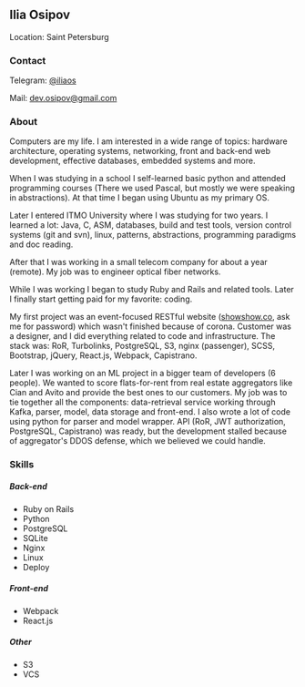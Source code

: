 ## Ilia Osipov
Location: Saint Petersburg

### Contact

Telegram: [@iliaos](https://t.me/iliaos)

Mail: [dev.osipov@gmail.com](mailto:dev.osipov@gmail.com)

### About

Computers are my life. I am interested in a wide range of topics: hardware architecture, operating systems, networking, front and back-end web development, effective databases, embedded systems and more.

When I was studying in a school I self-learned basic python and attended programming courses (There we used Pascal, but mostly we were speaking in abstractions). At that time I began using Ubuntu as my primary OS.

Later I entered ITMO University where I was studying for two years. I learned a lot: Java, C, ASM, databases, build and test tools, version control systems (git and svn), linux, patterns, abstractions, programming paradigms and doc reading.

After that I was working in a small telecom company for about a year (remote). My job was to engineer optical fiber networks.

While I was working I began to study Ruby and Rails and related tools.
Later I finally start getting paid for my favorite: coding. 

My first project was an event-focused RESTful website ([showshow.co](https://showshow.co), ask me for password) which wasn't finished because of corona. Customer was a designer, and I did everything related to code and infrastructure. 
The stack was: RoR, Turbolinks, PostgreSQL, S3, nginx (passenger), SCSS, Bootstrap, jQuery, React.js, Webpack, Capistrano. 

Later I was working on an ML project in a bigger team of developers (6 people). We wanted to score flats-for-rent from real estate aggregators like Cian and Avito and provide the best ones to our customers.
My job was to tie together all the components: data-retrieval service working through Kafka, parser, model, data storage and front-end. I also wrote a lot of code using python for parser and model wrapper.
API (RoR, JWT authorization, PostgreSQL, Capistrano) was ready, but the development stalled because of aggregator's DDOS defense, which we believed we could handle.

### Skills

##### Back-end

* Ruby on Rails
* Python
* PostgreSQL
* SQLite
* Nginx
* Linux
* Deploy

##### Front-end

* Webpack
* React.js

##### Other

* S3
* VCS